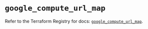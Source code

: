 # `google_compute_url_map`

Refer to the Terraform Registry for docs: [`google_compute_url_map`](https://registry.terraform.io/providers/hashicorp/google/5.30.0/docs/resources/compute_url_map).
